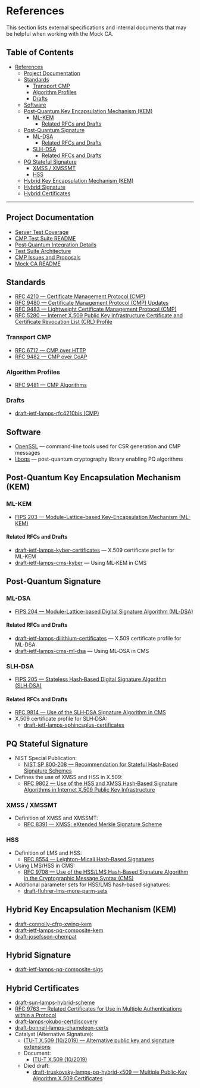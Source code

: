 # References

<!--
SPDX-FileCopyrightText: Copyright 2025 Siemens AG

SPDX-License-Identifier: Apache-2.0
-->

This section lists external specifications and internal documents that may be helpful
when working with the Mock CA.

## Table of Contents

- [References](#references)
  - [Project Documentation](#project-documentation)
  - [Standards](#standards)
    - [Transport CMP](#transport-cmp)
    - [Algorithm Profiles](#algorithm-profiles)
    - [Drafts](#drafts)
  - [Software](#software)
  - [Post-Quantum Key Encapsulation Mechanism (KEM)](#post-quantum-key-encapsulation-mechanism-kem)
    - [ML-KEM](#ml-kem)
      - [Related RFCs and Drafts](#related-rfcs-and-drafts)
  - [Post-Quantum Signature](#post-quantum-signature)
    - [ML-DSA](#ml-dsa)
      - [Related RFCs and Drafts](#related-rfcs-and-drafts-1)
    - [SLH-DSA](#slh-dsa)
      - [Related RFCs and Drafts](#related-rfcs-and-drafts-2)
  - [PQ Stateful Signature](#pq-stateful-signature)
    - [XMSS / XMSSMT](#xmss--xmssmt)
    - [HSS](#hss)
  - [Hybrid Key Encapsulation Mechanism (KEM)](#hybrid-key-encapsulation-mechanism-kem)
  - [Hybrid Signature](#hybrid-signature)
  - [Hybrid Certificates](#hybrid-certificates)

---

## Project Documentation

- [Server Test Coverage](./SERVER_TEST_COVERAGE.md)
- [CMP Test Suite README](./readme.md)
- [Post‑Quantum Integration Details](./about_pq.md)
- [Test Suite Architecture](./about_suite.md)
- [CMP Issues and Proposals](./cmp_issues_and_proposals.md)
- [Mock CA README](./MockCA_readme.md)

## Standards

- [RFC 4210 — Certificate Management Protocol (CMP)](https://datatracker.ietf.org/doc/rfc4210/)
- [RFC 9480 — Certificate Management Protocol (CMP) Updates](https://datatracker.ietf.org/doc/rfc9480/)
- [RFC 9483 — Lightweight Certificate Management Protocol (CMP)](https://datatracker.ietf.org/doc/rfc9483/)
- [RFC 5280 — Internet X.509 Public Key Infrastructure Certificate and Certificate Revocation List (CRL) Profile](https://datatracker.ietf.org/doc/rfc5280/)

### Transport CMP

- [RFC 6712 — CMP over HTTP](https://datatracker.ietf.org/doc/rfc6712/)
- [RFC 9482 — CMP over CoAP](https://datatracker.ietf.org/doc/rfc9482/)

### Algorithm Profiles

- [RFC 9481 — CMP Algorithms](https://datatracker.ietf.org/doc/rfc9481/)

### Drafts

- [draft-ietf-lamps-rfc4210bis (CMP)](https://datatracker.ietf.org/doc/draft-ietf-lamps-rfc4210bis/)

## Software

- [OpenSSL](https://www.openssl.org/docs/) — command-line tools used for CSR generation and CMP messages
- [liboqs](https://github.com/open-quantum-safe/liboqs) — post-quantum cryptography library enabling PQ algorithms

## Post-Quantum Key Encapsulation Mechanism (KEM)

### ML-KEM

- [FIPS 203 — Module-Lattice-based Key-Encapsulation Mechanism (ML-KEM)](https://doi.org/10.6028/NIST.FIPS.203)

#### Related RFCs and Drafts

- [draft-ietf-lamps-kyber-certificates](https://datatracker.ietf.org/doc/draft-ietf-lamps-kyber-certificates/) — X.509 certificate profile for ML‑KEM
- [draft-ietf-lamps-cms-kyber](https://datatracker.ietf.org/doc/draft-ietf-lamps-cms-kyber/) — Using ML‑KEM in CMS

## Post-Quantum Signature

### ML-DSA

- [FIPS 204 — Module-Lattice-based Digital Signature Algorithm (ML‑DSA)](https://doi.org/10.6028/NIST.FIPS.204)

#### Related RFCs and Drafts

- [draft-ietf-lamps-dilithium-certificates](https://datatracker.ietf.org/doc/draft-ietf-lamps-dilithium-certificates/) — X.509 certificate profile for ML‑DSA
- [draft-ietf-lamps-cms-ml-dsa](https://datatracker.ietf.org/doc/draft-ietf-lamps-cms-ml-dsa/) — Using ML‑DSA in CMS

### SLH-DSA

- [FIPS 205 — Stateless Hash‑Based Digital Signature Algorithm (SLH‑DSA)](https://doi.org/10.6028/NIST.FIPS.205)

#### Related RFCs and Drafts

- [RFC 9814 — Use of the SLH‑DSA Signature Algorithm in CMS](https://datatracker.ietf.org/doc/rfc9814/)
- X.509 certificate profile for SLH‑DSA:
  - [draft-ietf-lamps-sphincsplus-certificates](https://datatracker.ietf.org/doc/draft-ietf-lamps-sphincsplus-certificates/)

## PQ Stateful Signature

- NIST Special Publication:
  - [NIST SP 800‑208 — Recommendation for Stateful Hash‑Based Signature Schemes](https://doi.org/10.6028/NIST.SP.800-208)
- Defines the use of XMSS and HSS in X.509:
  - [RFC 9802 — Use of the HSS and XMSS Hash‑Based Signature Algorithms in Internet X.509 Public Key Infrastructure](https://datatracker.ietf.org/doc/rfc9802/)

### XMSS / XMSSMT

- Definition of XMSS and XMSSMT:
  - [RFC 8391 — XMSS: eXtended Merkle Signature Scheme](https://datatracker.ietf.org/doc/rfc8391/)

### HSS

- Definition of LMS and HSS:
  - [RFC 8554 — Leighton–Micali Hash‑Based Signatures](https://datatracker.ietf.org/doc/rfc8554/)
- Using LMS/HSS in CMS:
  - [RFC 9708 — Use of the HSS/LMS Hash‑Based Signature Algorithm in the Cryptographic Message Syntax (CMS)](https://datatracker.ietf.org/doc/rfc9708/)
- Additional parameter sets for HSS/LMS hash‑based signatures:
  - [draft-fluhrer-lms-more-parm-sets](https://datatracker.ietf.org/doc/draft-fluhrer-lms-more-parm-sets/)

## Hybrid Key Encapsulation Mechanism (KEM)

- [draft-connolly-cfrg-xwing-kem](https://datatracker.ietf.org/doc/draft-connolly-cfrg-xwing-kem/)
- [draft-ietf-lamps-pq-composite-kem](https://datatracker.ietf.org/doc/draft-ietf-lamps-pq-composite-kem/)
- [draft-josefsson-chempat](https://datatracker.ietf.org/doc/draft-josefsson-chempat/)

## Hybrid Signature

- [draft-ietf-lamps-pq-composite-sigs](https://datatracker.ietf.org/doc/draft-ietf-lamps-pq-composite-sigs/)

## Hybrid Certificates

- [draft-sun-lamps-hybrid-scheme](https://datatracker.ietf.org/doc/draft-sun-lamps-hybrid-scheme/)
- [RFC 9763 — Related Certificates for Use in Multiple Authentications within a Protocol](https://datatracker.ietf.org/doc/rfc9763/)
- [draft-lamps-okubo-certdiscovery](https://datatracker.ietf.org/doc/draft-lamps-okubo-certdiscovery/)
- [draft-bonnell-lamps-chameleon-certs](https://datatracker.ietf.org/doc/draft-bonnell-lamps-chameleon-certs/)
- Catalyst (Alternative Signature):
  - [ITU‑T X.509 (10/2019) — Alternative public key and signature extensions](https://www.itu.int/ITU-T/formal-language/itu-t/x/x509/2019/CertificateExtensions.html)
  - Document:
    - [ITU‑T X.509 (10/2019)]( https://www.itu.int/ITU-T/recommendations/rec.aspx?id=14033)
  - Died draft:
    - [draft-truskovsky-lamps-pq-hybrid-x509 — Multiple Public‑Key Algorithm X.509 Certificates](https://datatracker.ietf.org/doc/draft-truskovsky-lamps-pq-hybrid-x509/)
